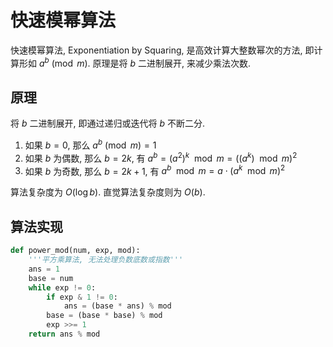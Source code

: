 # 快速模幂算法

快速模幂算法, Exponentiation by Squaring, 是高效计算大整数幂次的方法, 即计算形如 $a^{b}\pmod m$. 原理是将 $b$ 二进制展开, 来减少乘法次数.

## 原理

将 $b$ 二进制展开, 即通过递归或迭代将 $b$ 不断二分.
1. 如果 $b=0$, 那么 $a^{b}\pmod{m} =1$
2. 如果 $b$ 为偶数, 那么 $b=2k$, 有 $a^{b}=(a^{2})^{k}\mod{m}=((a^{k})\mod{m})^2$
3. 如果 $b$ 为奇数, 那么 $b=2k+1$, 有 $a^{b}\mod{m}=a\cdot( a^{k}\mod{m})^{2}$

算法复杂度为 $O(\log{b})$. 直觉算法复杂度则为 $O(b)$.

## 算法实现

```python
def power_mod(num, exp, mod):
    '''平方乘算法, 无法处理负数底数或指数'''
    ans = 1
    base = num
    while exp != 0:
        if exp & 1 != 0:
            ans = (base * ans) % mod
        base = (base * base) % mod
        exp >>= 1
    return ans % mod
```